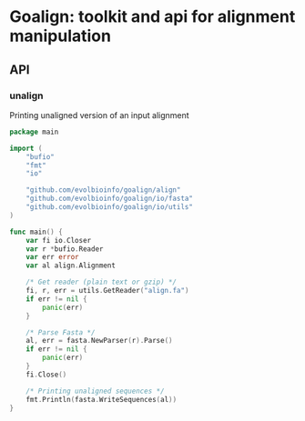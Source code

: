 # Goalign: toolkit and api for alignment manipulation

## API

### unalign

Printing unaligned version of an input alignment

```go
package main

import (
	"bufio"
	"fmt"
	"io"

	"github.com/evolbioinfo/goalign/align"
	"github.com/evolbioinfo/goalign/io/fasta"
	"github.com/evolbioinfo/goalign/io/utils"
)

func main() {
	var fi io.Closer
	var r *bufio.Reader
	var err error
	var al align.Alignment

	/* Get reader (plain text or gzip) */
	fi, r, err = utils.GetReader("align.fa")
	if err != nil {
		panic(err)
	}

	/* Parse Fasta */
	al, err = fasta.NewParser(r).Parse()
	if err != nil {
		panic(err)
	}
	fi.Close()

	/* Printing unaligned sequences */
	fmt.Println(fasta.WriteSequences(al))
}
```
